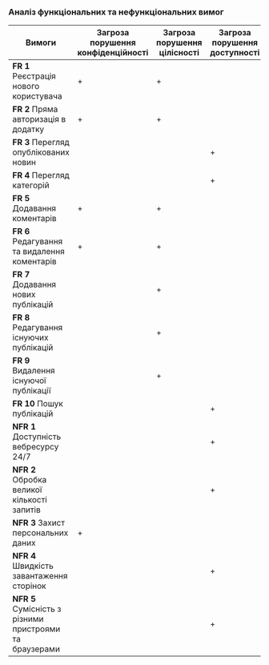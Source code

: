 ### Аналіз функціональних та нефункціональних вимог
| Вимоги             | Загроза порушення конфіденційності | Загроза порушення цілісності | Загроза порушення доступності |
|--------------------|------------------------------------|-----------------------------|-------------------------------|
| **FR 1** Реєстрація нового користувача | +                                  | +                             |                               |
| **FR 2** Пряма авторизація в додатку   | +                                  | +                             |                               |
| **FR 3** Перегляд опублікованих новин  |                                    |                               | +                             |
| **FR 4** Перегляд категорій            |                                    |                               | +                             |
| **FR 5** Додавання коментарів          | +                                  | +                             |                               |
| **FR 6** Редагування та видалення коментарів | +                                  | +                             |                               |
| **FR 7** Додавання нових публікацій    |                                    | +                             |                               |
| **FR 8** Редагування існуючих публікацій |                                    | +                             |                               |
| **FR 9** Видалення існуючої публікації |                                    | +                             |                               |
| **FR 10** Пошук публікацій             |                                    |                               | +                             |
| **NFR 1** Доступність вебресурсу 24/7   |                                    |                               | +                             |
| **NFR 2** Обробка великої кількості запитів |                                    |                               | +                             |
| **NFR 3** Захист персональних даних     | +                                  |                               |                               |
| **NFR 4** Швидкість завантаження сторінок |                                    |                               | +                             |
| **NFR 5** Сумісність з різними пристроями та браузерами |                                    |                               | +                             |
